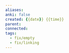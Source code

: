 ```yaml
---
aliases: 
anki: false
created: {{date}} {{time}}
parent:
connected:
tags:
  - fix/empty
  - fix/linking
---
```

